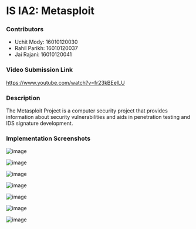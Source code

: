 # IS IA2: Metasploit

### Contributors
- Uchit Mody: 16010120030
- Rahil Parikh: 16010120037
- Jai Rajani: 16010120041

### Video Submission Link
https://www.youtube.com/watch?v=fr23kBEeILU

### Description
The Metasploit Project is a computer security project that provides information about security vulnerabilities and aids in penetration testing and IDS signature development.

### Implementation Screenshots

![image](https://user-images.githubusercontent.com/75483881/229179680-080786dc-383b-44b7-9219-04bd1151aca0.png)

![image](https://user-images.githubusercontent.com/75483881/229179701-55336309-1e6a-4d12-bda2-8d28fcadb3e3.png)

![image](https://user-images.githubusercontent.com/75483881/229179724-c075aceb-3389-4b9f-8ec3-1c4d27828818.png)

![image](https://user-images.githubusercontent.com/75483881/229179744-20675cd1-9b62-4440-9515-9f93263c7e7a.png)

![image](https://user-images.githubusercontent.com/75483881/229179760-aa664e3d-b330-47da-83bc-9573abee8218.png)

![image](https://user-images.githubusercontent.com/75483881/229179777-9c4a1fde-8217-4f7a-aaf4-610ca1aa4b1c.png)

![image](https://user-images.githubusercontent.com/75483881/229179856-70db7955-4b4f-427e-a81b-d94b4b69db04.png)
